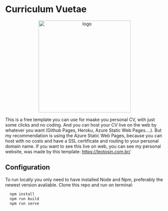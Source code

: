 # Curriculum Vuetae

<p align="center">
  <img width="293" alt="logo" src="https://user-images.githubusercontent.com/40045069/139932403-2e7f3afc-7cb1-4983-87ae-9b1cc6ad15ed.png">
</p>

This is a free template you can use for maake you personal CV, with just some clicks and no coding. And you can host your CV live on the web by whatever you want (Github Pages, Heroku, Azure Static Web Pages....). But my recommendation is using the Azure Static Web Pages, because you can host with no costs and have a SSL certificate and routing to your personal domain name.
If you want to see this live on web, you can see my personal website, was made by this template: https://leotosin.com.br/

## Configuration ##

To run locally you only need to have installed Node and Npm, preferably the newest version avaliable. Clone this repo and run on terminal:

```js
  npm install
  npm run build
  npm run serve
```



